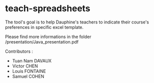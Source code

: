 # teach-spreadsheets
The tool's goal is to help Dauphine's teachers to indicate their course's preferences in specific excel template.

Please find more informations in the folder /presentation/Java_presentation.pdf

Contributors :
- Tuan Nam DAVAUX
- Victor CHEN
- Louis FONTAINE
- Samuel COHEN
